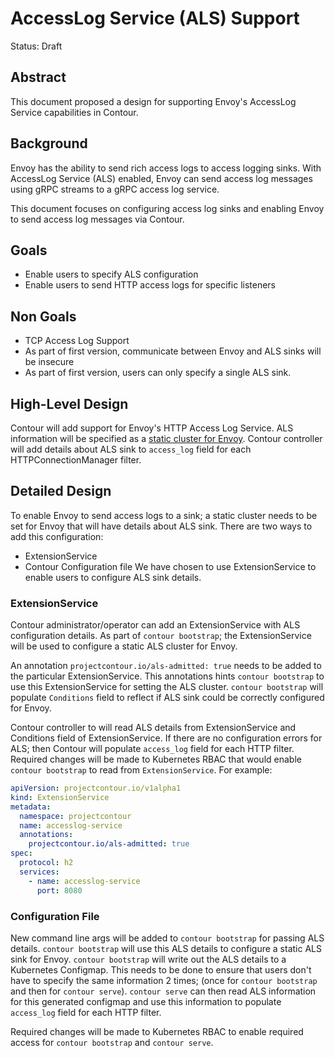 # AccessLog Service (ALS) Support

Status: Draft

## Abstract

This document proposed a design for supporting Envoy's AccessLog Service capabilities in Contour.

## Background

Envoy has the ability to send rich access logs to access logging sinks.
With AccessLog Service (ALS) enabled, Envoy can send access log messages using gRPC streams to a gRPC access log service. 

This document focuses on configuring access log sinks and enabling Envoy to send access log messages via Contour.

## Goals
- Enable users to specify ALS configuration
- Enable users to send HTTP access logs for specific listeners 

## Non Goals
- TCP Access Log Support
- As part of first version, communicate between Envoy and ALS sinks will be insecure
- As part of first version, users can only specify a single ALS sink.

## High-Level Design
Contour will add support for Envoy's HTTP Access Log Service.
ALS information will be specified as a [static cluster for Envoy](https://github.com/envoyproxy/envoy/blob/main/source/common/grpc/async_client_manager_impl.cc#L44).
Contour controller will add details about ALS sink to `access_log` field for each HTTPConnectionManager filter.

## Detailed Design
To enable Envoy to send access logs to a sink; a static cluster needs to be set for Envoy that will have details about ALS sink.
There are two ways to add this configuration:
- ExtensionService
- Contour Configuration file
We have chosen to use ExtensionService to enable users to configure ALS sink details.

### ExtensionService
Contour administrator/operator can add an ExtensionService with ALS configuration details.
As part of `contour bootstrap`; the ExtensionService will be used to configure a static ALS cluster for Envoy.

An annotation `projectcontour.io/als-admitted: true` needs to be added to the particular ExtensionService.
This annotations hints `contour bootstrap` to use this ExtensionService for setting the ALS cluster. 
`contour bootstrap` will populate `Conditions` field to reflect if ALS sink could be correctly configured for Envoy.

Contour controller to will read ALS details from ExtensionService and Conditions field of ExtensionService.
If there are no configuration errors for ALS; then Contour will populate `access_log` field for each HTTP filter.
Required changes will be made to Kubernetes RBAC that would enable `contour bootstrap` to read from `ExtensionService`.
For example:
```yaml
apiVersion: projectcontour.io/v1alpha1
kind: ExtensionService
metadata:
  namespace: projectcontour
  name: accesslog-service
  annotations:
    projectcontour.io/als-admitted: true
spec:
  protocol: h2
  services:
    - name: accesslog-service
      port: 8080
```
### Configuration File
New command line args will be added to `contour bootstrap` for passing ALS details. `contour bootstrap` will use this ALS details to configure a static ALS sink for Envoy. `contour bootstrap` will write out the ALS details to a Kubernetes Configmap. This needs to be done to ensure that users don't have to specify the same information 2 times; (once for `contour bootstrap` and then for `contour serve`).
`contour serve` can then read ALS information for this generated configmap and use this information to populate `access_log` field for each HTTP filter.

Required changes will be made to Kubernetes RBAC to enable required access for `contour bootstrap` and `contour serve`.
